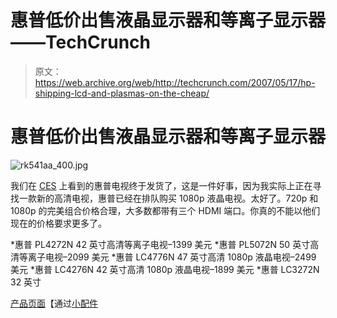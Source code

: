 # 惠普低价出售液晶显示器和等离子显示器——TechCrunch

> 原文：<https://web.archive.org/web/http://techcrunch.com/2007/05/17/hp-shipping-lcd-and-plasmas-on-the-cheap/>

# 惠普低价出售液晶显示器和等离子显示器

![rk541aa_400.jpg](img/b874206b27ec09eec5c882c685cfb544.png)

我们在 [CES](https://web.archive.org/web/20210421161802/http://crunchgear.com/2007/01/03/hp-announces-2007-tv-lineup-dlps-out-lcds-more-in/) 上看到的惠普电视终于发货了，这是一件好事，因为我实际上正在寻找一款新的高清电视，惠普已经在排队购买 1080p 液晶电视。太好了。720p 和 1080p 的完美组合价格合理，大多数都带有三个 HDMI 端口。你真的不能以他们现在的价格要求更多了。

*惠普 PL4272N 42 英寸高清等离子电视–1399 美元
*惠普 PL5072N 50 英寸高清等离子电视–2099 美元
*惠普 LC4776N 47 英寸高清 1080p 液晶电视–2499 美元
*惠普 LC4276N 42 英寸高清 1080p 液晶电视–1899 美元
*惠普 LC3272N 32 英寸

[产品页面](https://web.archive.org/web/20210421161802/http://www.shopping.hp.com/can/entertainment/flat_panel_tvs/1/storefronts;HHOJSID=BmHnGMQV0vlFPyqptS32DXGTcZ7NxQnNT2Y82DmPn4XtpTZ2m45J!1400057311?jumpid=re_R329_prodexp/hhoslp/psg/tvs)【通过[小配件](https://web.archive.org/web/20210421161802/http://www.gadgetell.com/2007/05/hp-shipping-its-first-1080p-lcd-hdtv/)